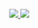 <a href="https://99jamsil.github.io/">
  <img src="https://user-images.githubusercontent.com/126365187/232638763-ddb9afb9-991a-4396-9f8a-505cc915cf30.png">
</a>




<a href="https://99jamsil.github.io/">
  <img src="https://user-images.githubusercontent.com/126365187/233308632-639d8f78-4f3d-4e5e-8f0e-340a4775b937.png">
</a>

